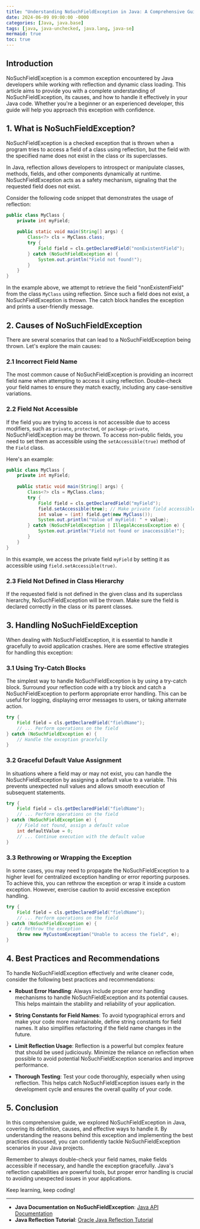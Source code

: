 ```yaml
---
title: "Understanding NoSuchFieldException in Java: A Comprehensive Guide"
date: 2024-06-09 09:00:00 -0000
categories: [Java, java.base]
tags: [java, java-unchecked, java.lang, java-se]
mermaid: true
toc: true
---
```



## Introduction

NoSuchFieldException is a common exception encountered by Java developers while working with reflection and dynamic class loading. This article aims to provide you with a complete understanding of NoSuchFieldException, its causes, and how to handle it effectively in your Java code. Whether you're a beginner or an experienced developer, this guide will help you approach this exception with confidence.

## 1. What is NoSuchFieldException?

NoSuchFieldException is a checked exception that is thrown when a program tries to access a field of a class using reflection, but the field with the specified name does not exist in the class or its superclasses.

In Java, reflection allows developers to introspect or manipulate classes, methods, fields, and other components dynamically at runtime. NoSuchFieldException acts as a safety mechanism, signaling that the requested field does not exist.

Consider the following code snippet that demonstrates the usage of reflection:

```java
public class MyClass {
    private int myField;
    
    public static void main(String[] args) {
        Class<?> cls = MyClass.class;
        try {
            Field field = cls.getDeclaredField("nonExistentField");
        } catch (NoSuchFieldException e) {
            System.out.println("Field not found!");
        }
    }
}
```

In the example above, we attempt to retrieve the field "nonExistentField" from the class `MyClass` using reflection. Since such a field does not exist, a NoSuchFieldException is thrown. The catch block handles the exception and prints a user-friendly message.

## 2. Causes of NoSuchFieldException

There are several scenarios that can lead to a NoSuchFieldException being thrown. Let's explore the main causes:

### 2.1 Incorrect Field Name

The most common cause of NoSuchFieldException is providing an incorrect field name when attempting to access it using reflection. Double-check your field names to ensure they match exactly, including any case-sensitive variations.

### 2.2 Field Not Accessible

If the field you are trying to access is not accessible due to access modifiers, such as `private`, `protected`, or `package-private`, NoSuchFieldException may be thrown. To access non-public fields, you need to set them as accessible using the `setAccessible(true)` method of the `Field` class.

Here's an example:

```java
public class MyClass {
    private int myField;
    
    public static void main(String[] args) {
        Class<?> cls = MyClass.class;
        try {
            Field field = cls.getDeclaredField("myField");
            field.setAccessible(true); // Make private field accessible
            int value = (int) field.get(new MyClass());
            System.out.println("Value of myField: " + value);
        } catch (NoSuchFieldException | IllegalAccessException e) {
            System.out.println("Field not found or inaccessible!");
        }
    }
}
```

In this example, we access the private field `myField` by setting it as accessible using `field.setAccessible(true)`.

### 2.3 Field Not Defined in Class Hierarchy

If the requested field is not defined in the given class and its superclass hierarchy, NoSuchFieldException will be thrown. Make sure the field is declared correctly in the class or its parent classes.

## 3. Handling NoSuchFieldException

When dealing with NoSuchFieldException, it is essential to handle it gracefully to avoid application crashes. Here are some effective strategies for handling this exception:

### 3.1 Using Try-Catch Blocks

The simplest way to handle NoSuchFieldException is by using a try-catch block. Surround your reflection code with a try block and catch a NoSuchFieldException to perform appropriate error handling. This can be useful for logging, displaying error messages to users, or taking alternate action.

```java
try {
    Field field = cls.getDeclaredField("fieldName");
    // ... Perform operations on the field
} catch (NoSuchFieldException e) {
    // Handle the exception gracefully
}
```

### 3.2 Graceful Default Value Assignment

In situations where a field may or may not exist, you can handle the NoSuchFieldException by assigning a default value to a variable. This prevents unexpected null values and allows smooth execution of subsequent statements.

```java
try {
    Field field = cls.getDeclaredField("fieldName");
    // ... Perform operations on the field
} catch (NoSuchFieldException e) {
    // Field not found, assign a default value
    int defaultValue = 0;
    // ... Continue execution with the default value
}
```

### 3.3 Rethrowing or Wrapping the Exception

In some cases, you may need to propagate the NoSuchFieldException to a higher level for centralized exception handling or error reporting purposes. To achieve this, you can rethrow the exception or wrap it inside a custom exception. However, exercise caution to avoid excessive exception handling.

```java
try {
    Field field = cls.getDeclaredField("fieldName");
    // ... Perform operations on the field
} catch (NoSuchFieldException e) {
    // Rethrow the exception
    throw new MyCustomException("Unable to access the field", e);
}
```

## 4. Best Practices and Recommendations

To handle NoSuchFieldException effectively and write cleaner code, consider the following best practices and recommendations:

- **Robust Error Handling**: Always include proper error handling mechanisms to handle NoSuchFieldException and its potential causes. This helps maintain the stability and reliability of your application.

- **String Constants for Field Names**: To avoid typographical errors and make your code more maintainable, define string constants for field names. It also simplifies refactoring if the field name changes in the future.

- **Limit Reflection Usage**: Reflection is a powerful but complex feature that should be used judiciously. Minimize the reliance on reflection when possible to avoid potential NoSuchFieldException scenarios and improve performance.

- **Thorough Testing**: Test your code thoroughly, especially when using reflection. This helps catch NoSuchFieldException issues early in the development cycle and ensures the overall quality of your code.

## 5. Conclusion

In this comprehensive guide, we explored NoSuchFieldException in Java, covering its definition, causes, and effective ways to handle it. By understanding the reasons behind this exception and implementing the best practices discussed, you can confidently tackle NoSuchFieldException scenarios in your Java projects.

Remember to always double-check your field names, make fields accessible if necessary, and handle the exception gracefully. Java's reflection capabilities are powerful tools, but proper error handling is crucial to avoiding unexpected issues in your applications.

Keep learning, keep coding!

---

* **Java Documentation on NoSuchFieldException**: [Java API Documentation](https://docs.oracle.com/en/java/javase/11/docs/api/java.base/java/lang/NoSuchFieldException.html)
* **Java Reflection Tutorial**: [Oracle Java Reflection Tutorial](https://docs.oracle.com/en/java/javase/11/docs/api/java.base/java/lang/reflect/package-summary.html)
